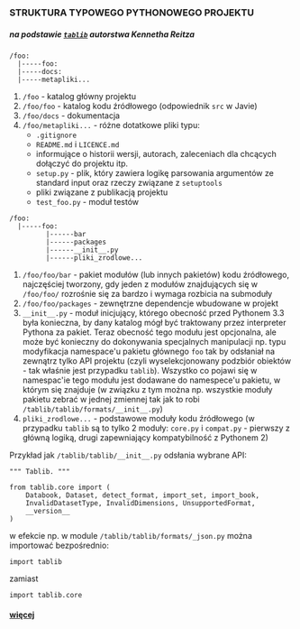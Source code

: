 ### STRUKTURA TYPOWEGO PYTHONOWEGO PROJEKTU
##### na podstawie [`tablib`](https://github.com/kennethreitz/tablib) autorstwa Kennetha Reitza

```
/foo:
  |-----foo:
  |-----docs:
  |-----metapliki...
```

1. `/foo` - katalog główny projektu
2. `/foo/foo` - katalog kodu źródłowego (odpowiednik `src` w Javie)
3. `/foo/docs` - dokumentacja
4. `/foo/metapliki...` - różne dotatkowe pliki typu:
    * `.gitignore`
    * `README.md` i `LICENCE.md`
    * informujące o historii wersji, autorach, zaleceniach dla chcących dołączyć do projektu itp.
    * `setup.py` - plik, który zawiera logikę parsowania argumentów ze standard input oraz rzeczy związane z `setuptools`
    * pliki związane z publikacją projektu
    * `test_foo.py` - moduł testów

```
/foo:
  |-----foo:
         |------bar
         |------packages
         |------__init__.py
         |------pliki_zrodlowe...
```

1. `/foo/foo/bar` - pakiet modułów (lub innych pakietów) kodu źródłowego, najczęściej tworzony, gdy jeden z modułów znajdujących się w `/foo/foo/` rozrośnie się za bardzo i wymaga rozbicia na submoduły
2. `/foo/foo/packages` - zewnętrzne dependencje wbudowane w projekt
3. `__init__.py` - moduł inicjujący, którego obecność przed Pythonem 3.3 była konieczna, by dany katalog mógł być traktowany przez interpreter Pythona za pakiet. Teraz obecność tego modułu jest opcjonalna, ale może być konieczny do dokonywania specjalnych manipulacji np. typu modyfikacja namespace'u pakietu głównego `foo` tak by odsłaniał na zewnątrz tylko API projektu (czyli wyselekcjonowany podzbiór obiektów - tak właśnie jest przypadku `tablib`). Wszystko co pojawi się w namespac'ie tego modułu jest dodawane do namespece'u pakietu, w którym się znajduje (w związku z tym można np. wszystkie moduły pakietu zebrać w jednej zmiennej tak jak to robi `/tablib/tablib/formats/__init__.py`)
4. `pliki_zrodlowe...` - podstawowe moduły kodu źródłowego (w przypadku `tablib` są to tylko 2 moduły: `core.py` i `compat.py` - pierwszy z główną logiką, drugi zapewniający kompatybilność z Pythonem 2)

Przykład jak `/tablib/tablib/__init__.py` odsłania wybrane API:

```
""" Tablib. """

from tablib.core import (
    Databook, Dataset, detect_format, import_set, import_book,
    InvalidDatasetType, InvalidDimensions, UnsupportedFormat,
    __version__
)
```

w efekcie np. w module `/tablib/tablib/formats/_json.py` można importować bezpośrednio:

`import tablib`

zamiast

`import tablib.core`

#### [więcej](http://docs.python-guide.org/en/latest/writing/structure/)
